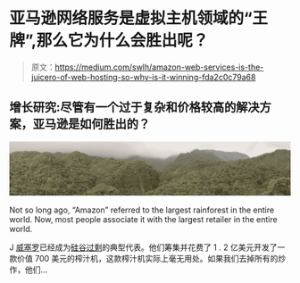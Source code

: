 # 亚马逊网络服务是虚拟主机领域的“王牌”,那么它为什么会胜出呢？

> 原文：<https://medium.com/swlh/amazon-web-services-is-the-juicero-of-web-hosting-so-why-is-it-winning-fda2c0c79a68>

## 增长研究:尽管有一个过于复杂和价格较高的解决方案，亚马逊是如何胜出的？

![](img/b26868fb7f8501cb67d736dd19de8ead.png)

Not so long ago, “Amazon” referred to the largest rainforest in the entire world. Now, most people associate it with the largest retailer in the entire world.

J [威塞罗](https://www.juicero.com/)已经成为[硅谷过剩](https://www.bloomberg.com/news/features/2017-04-19/silicon-valley-s-400-juicer-may-be-feeling-the-squeeze)的典型代表。他们筹集并花费了 1 . 2 亿美元开发了一款价值 700 美元的榨汁机，这款榨汁机实际上毫无用处。如果我们去掉所有的炒作，他们…